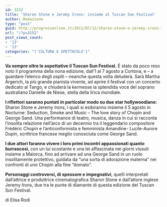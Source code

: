 ```yaml
---
id: 3152
title: 'Sharon Stone e Jeremy Irons: insieme al Tuscan Sun Festival'
author: Redazione
type: "post"
guid: http://progressonline.it/2011/07/12/sharon-stone-e-jeremy-irons-insieme-al-tuscan-sun-festival/
url: "/?p=3152"
post_views_count:
- '13'
- '13'
categories: "['CULTURA E SPETTACOLO']"
---
```


**Va sempre oltre le aspettative il Tuscan Sun Festival.** È stato da poco reso noto il programma della nona edizione, dall’1 al 7 agosto a Cortona, e – a guardare l’elenco degli ospiti – neanche questa volta deluderà. Sarà Martha Argerich, la più grande pianista vivente, ad aprire il festival con un concerto dedicato al Tango, e chiuderà la kermesse la splendida voce del soprano australiano Danielle de Niese, stella della lirica mondiale.

**I riflettori saranno puntati in particolar modo su due star hollywoodiane:** Sharon Stone e Jeremy Irons, i quali si esibiranno insieme il 5 agosto in Nocturne: Seduction, Smoke and Music – The love story of Chopin and George Sand. Una performance di teatro, musica, danza in cui si racconta l’insolita relazione nell’arco di un decennio tra il leggendario compositore Frédéric Chopin e l’anticonformista e femminista Amandine- Lucile-Aurore Dupin, scrittrice francese meglio conosciuta come George Sand.

**I due attori faranno vivere i loro primi incontri appassionati quanto burrascosi**, con un lui scostante e una lei affascinata nei giorni vissuti insieme a Maiorca, fino ad arrivare ad una George Sand in un ruolo insolitamente protettivo, guidata da “una sorta di adorazione materna” nei confronti di uno Chopin alla fine “domato”.

**Personaggi controversi, di spessore e impegnativi**, quelli interpretati dall’attrice e produttrice cinematografica Sharon Stone e dall’attore inglese Jeremy Irons, due tra le punte di diamante di questa edizione del Tuscan Sun Festival.

di Elisa Rodi